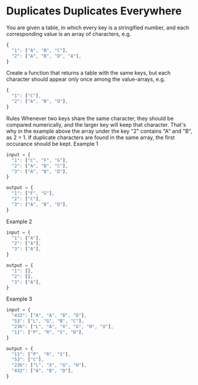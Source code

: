 # Duplicates Duplicates Everywhere

You are given a table, in which every key is a stringified number, and each corresponding value is an array of characters, e.g.

```javascript
{
  "1": ["A", "B", "C"],
  "2": ["A", "B", "D", "A"],
}
```
Create a function that returns a table with the same keys, but each character should appear only once among the value-arrays, e.g.

```javascript
{
  "1": ["C"],
  "2": ["A", "B", "D"],
}
```
Rules
Whenever two keys share the same character, they should be compared numerically, and the larger key will keep that character. That's why in the example above the array under the key "2" contains "A" and "B", as 2 > 1.
If duplicate characters are found in the same array, the first occurance should be kept.
Example 1

```javascript
input = {
  "1": ["C", "F", "G"],
  "2": ["A", "B", "C"],
  "3": ["A", "B", "D"],
}

output = {
  "1": ["F", "G"],
  "2": ["C"],
  "3": ["A", "B", "D"],
}
``` 
Example 2
```javascript
input = {
  "1": ["A"],
  "2": ["A"],
  "3": ["A"],
}

output = {
  "1": [],
  "2": [],
  "3": ["A"],
}
```
Example 3
```javascript
input = {
  "432": ["A", "A", "B", "D"],
  "53": ["L", "G", "B", "C"],
  "236": ["L", "A", "X", "G", "H", "X"],
  "11": ["P", "R", "S", "D"],
}

output = {
  "11": ["P", "R", "S"],
  "53": ["C"],
  "236": ["L", "X", "G", "H"],
  "432": ["A", "B", "D"],
}
```